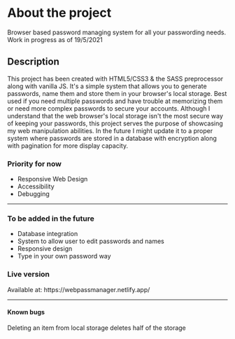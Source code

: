 <h1>About the project</h1>
Browser based password managing system for all your passwording needs. Work in progress as of 19/5/2021
<h2>Description</h2>
This project has been created with HTML5/CSS3 & the SASS preprocessor along with vanilla JS. It's a simple system that allows you to generate passwords, name them and store them in your browser's local storage. Best used if you need multiple passwords and have trouble at memorizing them or need more complex passwords to secure your accounts. Although I understand that the web browser's local storage isn't the most secure way of keeping your passwords, this project serves the purpose of showcasing my web manipulation abilities. In the future I might update it to a proper system where passwords are stored in a database with encryption along with pagination for more display capacity.
<h3>Priority for now</h3>
<ul>
    <li>Responsive Web Design</li>
    <li>Accessibility</li>
    <li>Debugging</li>
</ul>
<hr />
<h3>To be added in the future</h3>
<ul>
    <li>Database integration</li>
    <li>System to allow user to edit passwords and names</li>
    <li>Responsive design</li>
    <li>Type in your own password way</li>
</ul>

<h3>Live version</h3>
Available at: https://webpassmanager.netlify.app/

<hr />
<h4>Known bugs</h4>
<p>Deleting an item from local storage deletes half of the storage</p>
